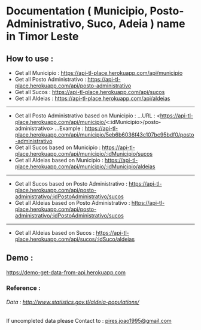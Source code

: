 # Documentation ( Municipio, Posto-Administrativo, Suco, Adeia ) name in Timor Leste

## How to use :

- Get all Municipio : https://api-tl-place.herokuapp.com/api/municipio
- Get all Posto Administrativo : https://api-tl-place.herokuapp.com/api/posto-administrativo
- Get all Sucos : https://api-tl-place.herokuapp.com/api/sucos
- Get all Aldeias : https://api-tl-place.herokuapp.com/api/aldeias

---

- Get all Posto Administrativo based on Municipio :
    ...URL :  <https://api-tl-place.herokuapp.com/api/municipio/<:idMunicipio>/posto-administrativo>
    ...Example : https://api-tl-place.herokuapp.com/api/municipio/5eb6b6036f43c107bc95bdf0/posto-administrativo 
- Get all Sucos based on Municipio : https://api-tl-place.herokuapp.com/api/municipio/:idMunicipio/sucos
- Get all Aldeias based on Municipio : https://api-tl-place.herokuapp.com/api/municipio/:idMunicipio/aldeias

---

- Get all Sucos based on Posto Administrativo : https://api-tl-place.herokuapp.com/api/posto-administrativo/:idPostoAdministrativo/sucos
- Get all Aldeias based on Posto Administrativo : https://api-tl-place.herokuapp.com/api/posto-administrativo/:idPostoAdministrativo/sucos

---

- Get all Aldeias based on Sucos : https://api-tl-place.herokuapp.com/api/sucos/:idSuco/aldeias

## Demo : 
 https://demo-get-data-from-api.herokuapp.com

### Reference :

###### Data : http://www.statistics.gov.tl/aldeia-populations/

If uncompleted data please Contact to : pires.joao1995@gmail.com

